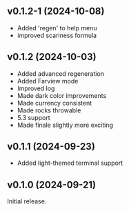 ## v0.1.2-1 (2024-10-08)
- Added 'regen' to help menu
- improved scariness formula

## v0.1.2 (2024-10-03)
- Added advanced regeneration
- Added Farview mode
- Improved log
- Made dark color improvements
- Made currency consistent
- Made rocks throwable
- 5.3 support
- Made finale slightly more exciting

## v0.1.1 (2024-09-23)
- Added light-themed terminal support

## v0.1.0 (2024-09-21)
Initial release.
